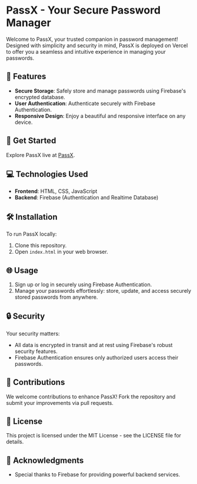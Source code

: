 # PassX - Your Secure Password Manager

Welcome to PassX, your trusted companion in password management! Designed with simplicity and security in mind, PassX is deployed on Vercel to offer you a seamless and intuitive experience in managing your passwords.

## 🌟 Features

- **Secure Storage**: Safely store and manage passwords using Firebase's encrypted database.
- **User Authentication**: Authenticate securely with Firebase Authentication.
- **Responsive Design**: Enjoy a beautiful and responsive interface on any device.


## 🚀 Get Started

Explore PassX live at [PassX](https://pass-x-iota.vercel.app/).

## 💻 Technologies Used

- **Frontend**: HTML, CSS, JavaScript
- **Backend**: Firebase (Authentication and Realtime Database)

## 🛠️ Installation

To run PassX locally:
1. Clone this repository.
2. Open `index.html` in your web browser.

## 🌐 Usage

1. Sign up or log in securely using Firebase Authentication.
2. Manage your passwords effortlessly: store, update, and access securely stored passwords from anywhere.

## 🔒 Security

Your security matters:
- All data is encrypted in transit and at rest using Firebase's robust security features.
- Firebase Authentication ensures only authorized users access their passwords.

## 🎉 Contributions

We welcome contributions to enhance PassX! Fork the repository and submit your improvements via pull requests.

## 📜 License

This project is licensed under the MIT License - see the LICENSE file for details.

## 🙏 Acknowledgments

- Special thanks to Firebase for providing powerful backend services.

